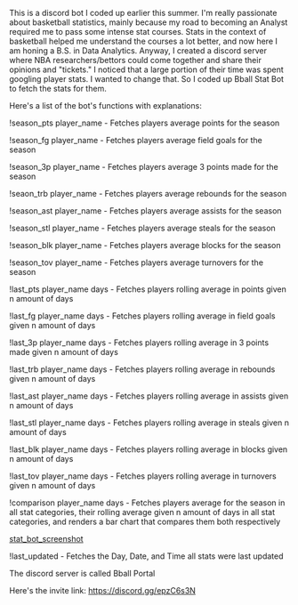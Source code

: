 This is a discord bot I coded up earlier this summer. I'm really passionate about basketball statistics, mainly because my road to becoming an Analyst required me to pass some intense stat courses. Stats in the context of basketball helped me understand the courses a lot better, and now here I am honing a B.S. in Data Analytics. Anyway, I created a discord server where NBA researchers/bettors could come together and share their opinions and "tickets." I noticed that a large portion of their time was spent googling player stats. I wanted to change that. So I coded up Bball Stat Bot to fetch the stats for them.

Here's a list of the bot's functions with explanations:


!season_pts player_name - Fetches players average points for the season

!season_fg player_name - Fetches players average field goals for the season


!season_3p player_name - Fetches players average 3 points made for the season


!seaon_trb player_name - Fetches players average rebounds for the season


!season_ast player_name - Fetches players average assists for the season


!season_stl player_name - Fetches players average steals for the season


!season_blk player_name - Fetches players average blocks for the season


!season_tov player_name - Fetches players average turnovers for the season



!last_pts player_name days - Fetches players rolling average in points given n amount of days


!last_fg player_name days - Fetches players rolling average in field goals given n amount of days


!last_3p player_name days - Fetches players rolling average in 3 points made given n amount of days


!last_trb player_name days - Fetches players rolling average in rebounds given n amount of days


!last_ast player_name days - Fetches players rolling average in assists given n amount of days


!last_stl player_name days - Fetches players rolling average in steals given n amount of days


!last_blk player_name days - Fetches players rolling average in blocks given n amount of days


!last_tov player_name days - Fetches players rolling average in turnovers given n amount of days



!comparison player_name days - Fetches players average for the season in all stat categories, their rolling average given n amount of days in all stat categories, and renders a bar chart that compares them both respectively

[stat_bot_screenshot](https://github.com/user-attachments/assets/328d3ffc-5990-4524-8e81-6053886ffede)


!last_updated - Fetches the Day, Date, and Time all stats were last updated



The discord server is called Bball Portal


Here's the invite link: https://discord.gg/epzC6s3N
